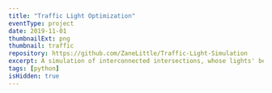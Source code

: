 ```yaml
---
title: "Traffic Light Optimization"
eventType: project
date: 2019-11-01
thumbnailExt: png
thumbnail: traffic
repository: https://github.com/ZaneLittle/Traffic-Light-Simulation
excerpt: A simulation of interconnected intersections, whose lights' behaviour is optimized by a learning agent. Created for Reinforcement Learning, an AI course at Queen's.
tags: [python]
isHidden: true
---
```

